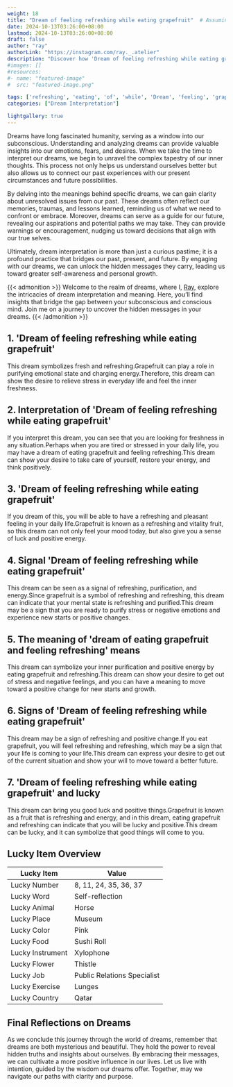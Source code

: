 ```yaml
---
weight: 18
title: "Dream of feeling refreshing while eating grapefruit"  # Assuming 'title' column exists
date: 2024-10-13T03:26:00+08:00
lastmod: 2024-10-13T03:26:00+08:00
draft: false
author: "ray"
authorLink: "https://instagram.com/ray._.atelier"
description: "Discover how 'Dream of feeling refreshing while eating grapefruit' can interpret your future and uncover its significant meanings in your life."
#images: []
#resources:
#- name: "featured-image"
#  src: "featured-image.png"

tags: ['refreshing', 'eating', 'of', 'while', 'Dream', 'feeling', 'grapefruit']
categories: ["Dream Interpretation"]

lightgallery: true
---
```


Dreams have long fascinated humanity, serving as a window into our subconscious. Understanding and analyzing dreams can provide valuable insights into our emotions, fears, and desires. When we take the time to interpret our dreams, we begin to unravel the complex tapestry of our inner thoughts. This process not only helps us understand ourselves better but also allows us to connect our past experiences with our present circumstances and future possibilities.

By delving into the meanings behind specific dreams, we can gain clarity about unresolved issues from our past. These dreams often reflect our memories, traumas, and lessons learned, reminding us of what we need to confront or embrace. Moreover, dreams can serve as a guide for our future, revealing our aspirations and potential paths we may take. They can provide warnings or encouragement, nudging us toward decisions that align with our true selves.

Ultimately, dream interpretation is more than just a curious pastime; it is a profound practice that bridges our past, present, and future. By engaging with our dreams, we can unlock the hidden messages they carry, leading us toward greater self-awareness and personal growth.

{{< admonition >}}
Welcome to the realm of dreams, where I, [Ray](https://instagram.com/ray._.atelier), explore the intricacies of dream interpretation and meaning. Here, you’ll find insights that bridge the gap between your subconscious and conscious mind. Join me on a journey to uncover the hidden messages in your dreams.
{{< /admonition >}}


## 1. 'Dream of feeling refreshing while eating grapefruit'
This dream symbolizes fresh and refreshing.Grapefruit can play a role in purifying emotional state and charging energy.Therefore, this dream can show the desire to relieve stress in everyday life and feel the inner freshness.

## 2. Interpretation of 'Dream of feeling refreshing while eating grapefruit'
If you interpret this dream, you can see that you are looking for freshness in any situation.Perhaps when you are tired or stressed in your daily life, you may have a dream of eating grapefruit and feeling refreshing.This dream can show your desire to take care of yourself, restore your energy, and think positively.

## 3. 'Dream of feeling refreshing while eating grapefruit'
If you dream of this, you will be able to have a refreshing and pleasant feeling in your daily life.Grapefruit is known as a refreshing and vitality fruit, so this dream can not only feel your mood today, but also give you a sense of luck and positive energy.

## 4. Signal 'Dream of feeling refreshing while eating grapefruit'
This dream can be seen as a signal of refreshing, purification, and energy.Since grapefruit is a symbol of refreshing and refreshing, this dream can indicate that your mental state is refreshing and purified.This dream may be a sign that you are ready to purify stress or negative emotions and experience new starts or positive changes.

## 5. The meaning of 'dream of eating grapefruit and feeling refreshing' means
This dream can symbolize your inner purification and positive energy by eating grapefruit and refreshing.This dream can show your desire to get out of stress and negative feelings, and you can have a meaning to move toward a positive change for new starts and growth.

## 6. Signs of 'Dream of feeling refreshing while eating grapefruit'
This dream may be a sign of refreshing and positive change.If you eat grapefruit, you will feel refreshing and refreshing, which may be a sign that your life is coming to your life.This dream can express your desire to get out of the current situation and show your will to move toward a better future.

## 7. 'Dream of feeling refreshing while eating grapefruit' and lucky
This dream can bring you good luck and positive things.Grapefruit is known as a fruit that is refreshing and energy, and in this dream, eating grapefruit and refreshing can indicate that you will be lucky and positive.This dream can be lucky, and it can symbolize that good things will come to you.

## Lucky Item Overview
| Lucky Item          | Value              |
|---------------|--------------------|
| Lucky Number        | 8, 11, 24, 35, 36, 37  |
| Lucky Word          | Self-reflection |
| Lucky Animal        | Horse |
| Lucky Place         | Museum     |
| Lucky Color         | Pink     |
| Lucky Food          | Sushi Roll      |
| Lucky Instrument    | Xylophone |
| Lucky Flower        | Thistle    |
| Lucky Job           | Public Relations Specialist       |
| Lucky Exercise      | Lunges  |
| Lucky Country       | Qatar    |


##  Final Reflections on Dreams

As we conclude this journey through the world of dreams, remember that dreams are both mysterious and beautiful. They hold the power to reveal hidden truths and insights about ourselves. By embracing their messages, we can cultivate a more positive influence in our lives. Let us live with intention, guided by the wisdom our dreams offer. Together, may we navigate our paths with clarity and purpose.
